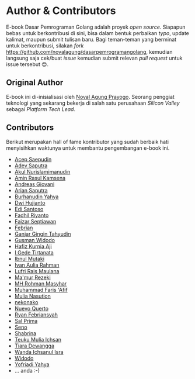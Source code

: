 # Author & Contributors

E-book Dasar Pemrograman Golang adalah proyek *open source*. Siapapun bebas untuk berkontribusi di sini, bisa dalam bentuk perbaikan *typo*, update kalimat, maupun submit tulisan baru. Bagi teman-teman yang berminat untuk berkontribusi, silakan *fork* https://github.com/novalagung/dasarpemrogramangolang, kemudian langsung saja cek/buat *issue* kemudian submit relevan *pull request* untuk issue tersebut 😊.


## Original Author

E-book ini di-inisialisasi oleh [Noval Agung Prayogo](https://linktr.ee/novalagung). Seorang penggiat teknologi yang sekarang bekerja di salah satu perusahaan *Silicon Valley* sebagai *Platform Tech Lead*.

## Contributors

Berikut merupakan hall of fame kontributor yang sudah berbaik hati menyisihkan waktunya untuk membantu pengembangan e-book ini.

- [Acep Saepudin](https://github.com/acepsaepudin)
- [Adev Saputra](https://github.com/adev22)
- [Akul Nurislamimanudin](https://github.com/akulnurislam)
- [Amin Rasul Kamsena](https://github.com/seno-ark)
- [Andreas Giovani](https://github.com/compatc)
- [Arian Saputra](https://github.com/Rhyanz46)
- [Burhanudin Yahya](https://github.com/burhanudinyahya)
- [Dwi Hujianto](https://github.com/dwihujianto)
- [Edi Santoso](https://github.com/repodevs)
- [Fadhil Riyanto](https://github.com/fadhil-riyanto)
- [Faizar Septiawan](https://github.com/icarrr)
- [Febrian](https://github.com/febri4n)
- [Ganjar Gingin Tahyudin](https://github.com/zarszz)
- [Gusman Widodo](https://github.com/gusmanwidodo)
- [Hafiz Kurnia Aji](https://github.com/hafizkurniaaji)
- [I Gede Tirtanata](https://github.com/gedenata)
- [Ibnul Mutaki](https://github.com/cacing69)
- [Ivan Aulia Rahman](https://github.com/ivanauliaa)
- [Lufri Rais Maulana](https://github.com/raismaulana)
- [Ma'mur Rezeki](https://github.com/erzqy)
- [MH Rohman Masyhar](https://github.com/rohmanhm)
- [Muhammad Faris 'Afif](https://github.com/muhfaris)
- [Mulia Nasution](https://github.com/mul14)
- [nekonako](https://github.com/nekonako)
- [Nuevo Querto](https://github.com/NuevoQuerto)
- [Ryan Febriansyah](https://github.com/sodrooome)
- [Sal Prima](https://github.com/salprima)
- [Seno](https://github.com/seno-ark)
- [Shabrina](https://github.com/renaissains)
- [Teuku Mulia Ichsan](https://github.com/teukumulya-ichsan)
- [Tiara Dewangga](https://github.com/ktiarad)
- [Wanda Ichsanul Isra](https://github.com/wlisrausr)
- [Widodo](https://github.com/purwowd)
- [Yofriadi Yahya](https://github.com/yofriadi)
- ... anda :-) 
